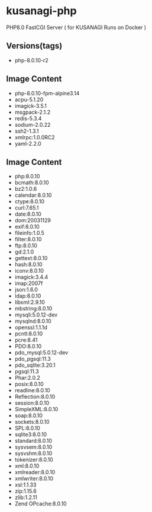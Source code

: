 # kusanagi-php
PHP8.0 FastCGI Server ( for KUSANAGI Runs on Docker )

## Versions(tags)
- php-8.0.10-r2

## Image Content
- php-8.0.10-fpm-alpine3.14
- acpu-5.1.20
- imagick-3.5.1
- msgpack-2.1.2
- redis-5.3.4
- sodium-2.0.22
- ssh2-1.3.1
- xmlrpc:1.0.0RC2
- yaml-2.2.0

## Image Content
- php:8.0.10
- bcmath:8.0.10
- bz2:1.0.6
- calendar:8.0.10
- ctype:8.0.10
- curl:7.65.1
- date:8.0.10
- dom:20031129
- exif:8.0.10
- fileinfo:1.0.5
- filter:8.0.10
- ftp:8.0.10
- gd:2.1.0
- gettext:8.0.10
- hash:8.0.10
- iconv:8.0.10
- imagick:3.4.4
- imap:2007f
- json:1.6.0
- ldap:8.0.10
- libxml:2.9.10
- mbstring:8.0.10
- mysqli:5.0.12-dev
- mysqlnd:8.0.10
- openssl:1.1.1d
- pcntl:8.0.10
- pcre:8.41
- PDO:8.0.10
- pdo_mysql:5.0.12-dev
- pdo_pgsql:11.3
- pdo_sqlite:3.20.1
- pgsql:11.3
- Phar:2.0.2
- posix:8.0.10
- readline:8.0.10
- Reflection:8.0.10
- session:8.0.10
- SimpleXML:8.0.10
- soap:8.0.10
- sockets:8.0.10
- SPL:8.0.10
- sqlite3:8.0.10
- standard:8.0.10
- sysvsem:8.0.10
- sysvshm:8.0.10
- tokenizer:8.0.10
- xml:8.0.10
- xmlreader:8.0.10
- xmlwriter:8.0.10
- xsl:1.1.33
- zip:1.15.6
- zlib:1.2.11
- Zend OPcache:8.0.10

